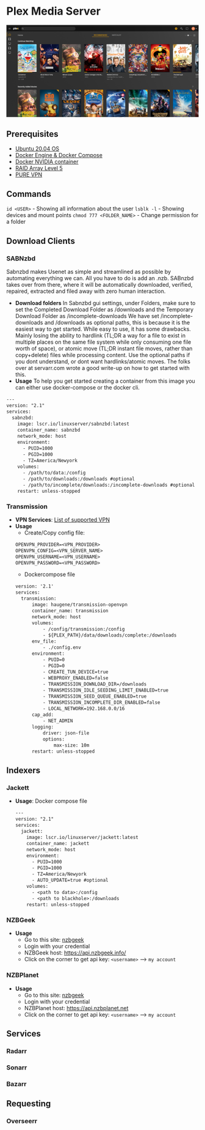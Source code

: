 # Plex Media Server
![plex](assets/plex.png)

## Prerequisites
- [Ubuntu 20.04 OS](https://ubuntu.com/download/server)
- [Docker Engine & Docker Compose](docker/install-docker.md)
- [Docker NVIDIA container](docker/nvidia-container.md)
- [RAID Array Level 5](raid-array/create-raid-array.md)
- [PURE VPN](https://purevpn.com)

## Commands
`id <USER>` - Showing all information about the user
`lsblk -l`  - Showing devices and mount points
`chmod 777 <FOLDER_NAME>` - Change permission for a folder

## Download Clients
### **SABNzbd**
Sabnzbd makes Usenet as simple and streamlined as possible by automating everything we can. All you have to do is add an .nzb. SABnzbd takes over from there, where it will be automatically downloaded, verified, repaired, extracted and filed away with zero human interaction.
- **Download folders**
In Sabnzbd gui settings, under Folders, make sure to set the Completed Download Folder as /downloads and the Temporary Download Folder as /incomplete-downloads
We have set /incomplete-downloads and /downloads as optional paths, this is because it is the easiest way to get started. While easy to use, it has some drawbacks. Mainly losing the ability to hardlink (TL;DR a way for a file to exist in multiple places on the same file system while only consuming one file worth of space), or atomic move (TL;DR instant file moves, rather than copy+delete) files while processing content.
Use the optional paths if you dont understand, or dont want hardlinks/atomic moves.
The folks over at servarr.com wrote a good write-up on how to get started with this.
- **Usage**
To help you get started creating a container from this image you can either use docker-compose or the docker cli.

```docker-compose
---
version: "2.1"
services:
  sabnzbd:
    image: lscr.io/linuxserver/sabnzbd:latest
    container_name: sabnzbd
    network_mode: host
    environment:
      - PUID=1000
      - PGID=1000
      - TZ=America/Newyork
    volumes:
      - /path/to/data:/config
      - /path/to/downloads:/downloads #optional
      - /path/to/incomplete/downloads:/incomplete-downloads #optional
    restart: unless-stopped
```

### **Transmission**
- **VPN Services**: [List of supported VPN](http://haugene.github.io/docker-transmission-openvpn/supported-providers/)
- **Usage**
  - Create/Copy config file:
  ```
  OPENVPN_PROVIDER=<VPN_PROVIDER>
  OPENVPN_CONFIG=<VPN_SERVER_NAME>
  OPENVPN_USERNAME=<VPN_USERNAME>
  OPENVPN_PASSWORD=<VPN_PASSWORD>
  ```
  - Dockercompose file
  ```
  version: '2.1'
  services:
    transmission:
        image: haugene/transmission-openvpn
        container_name: transmission
        network_mode: host
        volumes:
            - /config/transmission:/config
            - ${PLEX_PATH}/data/downloads/complete:/downloads
        env_file:
            - ./config.env
        environment:
            - PUID=0
            - PGID=0
            - CREATE_TUN_DEVICE=true
            - WEBPROXY_ENABLED=false
            - TRANSMISSION_DOWNLOAD_DIR=/downloads
            - TRANSMISSION_IDLE_SEEDING_LIMIT_ENABLED=true
            - TRANSMISSION_SEED_QUEUE_ENABLED=true
            - TRANSMISSION_INCOMPLETE_DIR_ENABLED=false
            - LOCAL_NETWORK=192.168.0.0/16
        cap_add:
            - NET_ADMIN
        logging:
            driver: json-file
            options:
                max-size: 10m
        restart: unless-stopped
  ```
  
## Indexers
### **Jackett**
- **Usage**: Docker compose file
    ```
    ---
    version: "2.1"
    services:
      jackett:
        image: lscr.io/linuxserver/jackett:latest
        container_name: jackett
        network_mode: host
        environment:
          - PUID=1000
          - PGID=1000
          - TZ=America/Newyork
          - AUTO_UPDATE=true #optional
        volumes:
          - <path to data>:/config
          - <path to blackhole>:/downloads
        restart: unless-stopped
    ```

### **NZBGeek**
- **Usage**
  - Go to this site: [nzbgeek](https://nzbgeek.info/)
  - Login with your credential
  - NZBGeek host: https://api.nzbgeek.info/
  - Click on the corner to get api key: `<username>` --> `my account`


### **NZBPlanet**
- **Usage**
  - Go to this site: [nzbgeek](https://nzbplanet.net/)
  - Login with your credential
  - NZBPlanet host: https://api.nzbplanet.net
  - Click on the corner to get api key: `<username>` --> `my account`

## Services
### **Radarr**
### **Sonarr**
### **Bazarr**

## Requesting
### **Overseerr**